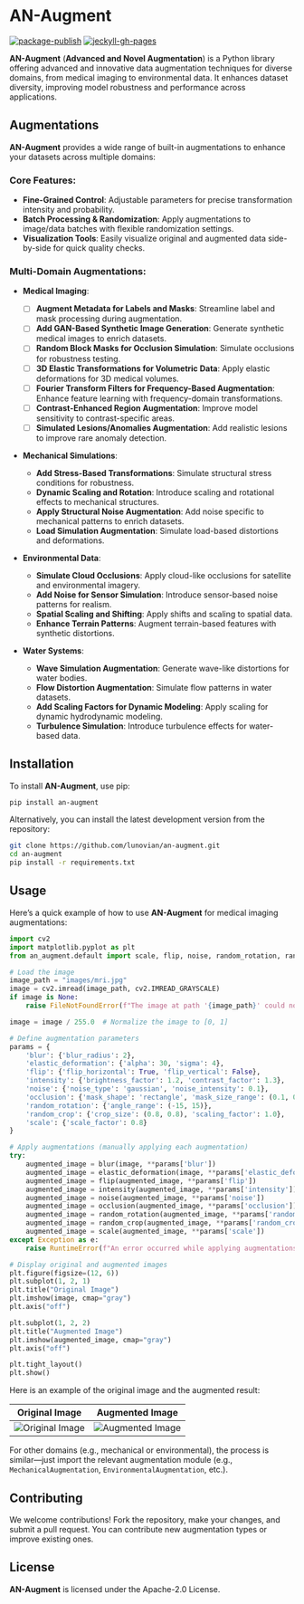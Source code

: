 # AN-Augment
[![package-publish](https://github.com/lunovian/an-augment/actions/workflows/python-publish.yml/badge.svg)](https://github.com/lunovian/an-augment/actions/workflows/python-publish.yml)
[![jeckyll-gh-pages](https://github.com/lunovian/an-augment/actions/workflows/jekyll-gh-pages.yml/badge.svg)](https://github.com/lunovian/an-augment/actions/workflows/jekyll-gh-pages.yml)

**AN-Augment** (**Advanced and Novel Augmentation**) is a Python library offering advanced and innovative data augmentation techniques for diverse domains, from medical imaging to environmental data. It enhances dataset diversity, improving model robustness and performance across applications.

## Augmentations

**AN-Augment** provides a wide range of built-in augmentations to enhance your datasets across multiple domains:

### **Core Features:**

- **Fine-Grained Control**: Adjustable parameters for precise transformation intensity and probability.
- **Batch Processing & Randomization**: Apply augmentations to image/data batches with flexible randomization settings.
- **Visualization Tools**: Easily visualize original and augmented data side-by-side for quick quality checks.

### **Multi-Domain Augmentations:**

- **Medical Imaging**:
  - [ ] **Augment Metadata for Labels and Masks**: Streamline label and mask processing during augmentation.
  - [ ] **Add GAN-Based Synthetic Image Generation**: Generate synthetic medical images to enrich datasets.
  - [ ] **Random Block Masks for Occlusion Simulation**: Simulate occlusions for robustness testing.
  - [ ] **3D Elastic Transformations for Volumetric Data**: Apply elastic deformations for 3D medical volumes.
  - [ ] **Fourier Transform Filters for Frequency-Based Augmentation**: Enhance feature learning with frequency-domain transformations.
  - [ ] **Contrast-Enhanced Region Augmentation**: Improve model sensitivity to contrast-specific areas.
  - [ ] **Simulated Lesions/Anomalies Augmentation**: Add realistic lesions to improve rare anomaly detection.

- **Mechanical Simulations**:
  - **Add Stress-Based Transformations**: Simulate structural stress conditions for robustness.
  - **Dynamic Scaling and Rotation**: Introduce scaling and rotational effects to mechanical structures.
  - **Apply Structural Noise Augmentation**: Add noise specific to mechanical patterns to enrich datasets.
  - **Load Simulation Augmentation**: Simulate load-based distortions and deformations.

- **Environmental Data**:
  - **Simulate Cloud Occlusions**: Apply cloud-like occlusions for satellite and environmental imagery.
  - **Add Noise for Sensor Simulation**: Introduce sensor-based noise patterns for realism.
  - **Spatial Scaling and Shifting**: Apply shifts and scaling to spatial data.
  - **Enhance Terrain Patterns**: Augment terrain-based features with synthetic distortions.

- **Water Systems**:
  - **Wave Simulation Augmentation**: Generate wave-like distortions for water bodies.
  - **Flow Distortion Augmentation**: Simulate flow patterns in water datasets.
  - **Add Scaling Factors for Dynamic Modeling**: Apply scaling for dynamic hydrodynamic modeling.
  - **Turbulence Simulation**: Introduce turbulence effects for water-based data.

## Installation

To install **AN-Augment**, use pip:

```bash
pip install an-augment
```

Alternatively, you can install the latest development version from the repository:

```bash
git clone https://github.com/lunovian/an-augment.git
cd an-augment
pip install -r requirements.txt
```

## Usage

Here’s a quick example of how to use **AN-Augment** for medical imaging augmentations:

```python
import cv2
import matplotlib.pyplot as plt
from an_augment.default import scale, flip, noise, random_rotation, random_crop, intensity, elastic_deformation, occlusion, blur

# Load the image
image_path = "images/mri.jpg"
image = cv2.imread(image_path, cv2.IMREAD_GRAYSCALE)
if image is None:
    raise FileNotFoundError(f"The image at path '{image_path}' could not be loaded. Ensure the path is correct.")

image = image / 255.0  # Normalize the image to [0, 1]

# Define augmentation parameters
params = {
    'blur': {'blur_radius': 2},
    'elastic_deformation': {'alpha': 30, 'sigma': 4},
    'flip': {'flip_horizontal': True, 'flip_vertical': False},
    'intensity': {'brightness_factor': 1.2, 'contrast_factor': 1.3},
    'noise': {'noise_type': 'gaussian', 'noise_intensity': 0.1},
    'occlusion': {'mask_shape': 'rectangle', 'mask_size_range': (0.1, 0.2)},
    'random_rotation': {'angle_range': (-15, 15)},
    'random_crop': {'crop_size': (0.8, 0.8), 'scaling_factor': 1.0},
    'scale': {'scale_factor': 0.8}
}

# Apply augmentations (manually applying each augmentation)
try:
    augmented_image = blur(image, **params['blur'])
    augmented_image = elastic_deformation(image, **params['elastic_deformation'])
    augmented_image = flip(augmented_image, **params['flip'])
    augmented_image = intensity(augmented_image, **params['intensity'])
    augmented_image = noise(augmented_image, **params['noise'])
    augmented_image = occlusion(augmented_image, **params['occlusion'])
    augmented_image = random_rotation(augmented_image, **params['random_rotation'])
    augmented_image = random_crop(augmented_image, **params['random_crop'])
    augmented_image = scale(augmented_image, **params['scale'])
except Exception as e:
    raise RuntimeError(f"An error occurred while applying augmentations: {e}")

# Display original and augmented images
plt.figure(figsize=(12, 6))
plt.subplot(1, 2, 1)
plt.title("Original Image")
plt.imshow(image, cmap="gray")
plt.axis("off")

plt.subplot(1, 2, 2)
plt.title("Augmented Image")
plt.imshow(augmented_image, cmap="gray")
plt.axis("off")

plt.tight_layout()
plt.show()

```

Here is an example of the original image and the augmented result:

| Original Image                     | Augmented Image                     |
|------------------------------------|-------------------------------------|
| ![Original Image](images/original_image.png)  | ![Augmented Image](images/augmented_image.png) |

For other domains (e.g., mechanical or environmental), the process is similar—just import the relevant augmentation module (e.g., `MechanicalAugmentation`, `EnvironmentalAugmentation`, etc.).

## Contributing

We welcome contributions! Fork the repository, make your changes, and submit a pull request. You can contribute new augmentation types or improve existing ones.

## License

**AN-Augment** is licensed under the Apache-2.0 License.
